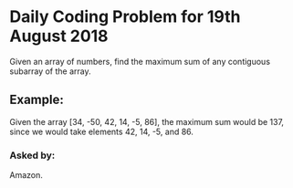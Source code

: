 # Daily Coding Problem for 19th August 2018

Given an array of numbers, find the maximum sum of any contiguous subarray of the array.

## Example:

Given the array [34, -50, 42, 14, -5, 86], the maximum sum would be 137, since we would take elements 42, 14, -5, and 86.

### Asked by:
Amazon.